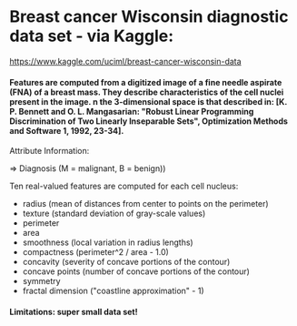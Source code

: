 # Breast cancer Wisconsin diagnostic data set - via Kaggle:

https://www.kaggle.com/uciml/breast-cancer-wisconsin-data



#### Features are computed from a digitized image of a fine needle aspirate (FNA) of a breast mass. They describe characteristics of the cell nuclei present in the image. n the 3-dimensional space is that described in: [K. P. Bennett and O. L. Mangasarian: "Robust Linear Programming Discrimination of Two Linearly Inseparable Sets", Optimization Methods and Software 1, 1992, 23-34]. 


Attribute Information:

=>  Diagnosis (M = malignant, B = benign))

Ten real-valued features are computed for each cell nucleus:

* radius (mean of distances from center to points on the perimeter) 
* texture (standard deviation of gray-scale values) 
* perimeter 
* area 
* smoothness (local variation in radius lengths) 
* compactness (perimeter^2 / area - 1.0) 
* concavity (severity of concave portions of the contour) 
* concave points (number of concave portions of the contour) 
* symmetry 
* fractal dimension ("coastline approximation" - 1)


#### Limitations: super small data set!
